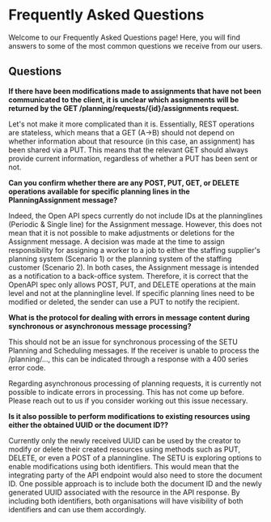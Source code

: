 # Frequently Asked Questions

Welcome to our Frequently Asked Questions page! Here, you will find answers to some of the most common questions we receive from our users.

## Questions

**If there have been modifications made to assignments that have not been communicated to the client, it is unclear which assignments will be returned by the GET /planning/requests/{id}/assignments request.**

Let's not make it more complicated than it is. Essentially, REST operations are stateless, which means that a GET (A->B) should not depend on whether information about that resource (in this case, an assignment) has been shared via a PUT. This means that the relevant GET should always provide current information, regardless of whether a PUT has been sent or not.

**Can you confirm whether there are any POST, PUT, GET, or DELETE operations available for specific planning lines in the PlanningAssignment message?**

Indeed, the Open API specs currently do not include IDs at the planninglines (Periodic & Single line) for the Assignment message. However, this does not mean that it is not possible to make adjustments or deletions for the Assignment message. A decision was made at the time to assign responsibility for assigning a worker to a job to either the staffing supplier's planning system (Scenario 1) or the planning system of the staffing customer (Scenario 2). In both cases, the Assignment message is intended as a notification to a back-office system. Therefore, it is correct that the OpenAPI spec only allows POST, PUT, and DELETE operations at the main level and not at the planningline level. If specific planning lines need to be modified or deleted, the sender can use a PUT to notify the recipient.

**What is the protocol for dealing with errors in message content during synchronous or asynchronous message processing?**

This should not be an issue for synchronous processing of the SETU Planning and Scheduling messages. If the receiver is unable to process the /planning/..., this can be indicated through a response with a 400 series error code.

Regarding asynchronous processing of planning requests, it is currently not possible to indicate errors in processing. This has not come up before. Please reach out to us if you consider working out this issue necessary.

**Is it also possible to perform modifications to existing resources using either the obtained UUID or the document ID??**

Currently only the newly received UUID can be used by the creator to modify or delete their created resources using methods such as PUT, DELETE, or even a POST of a planningline. The SETU is exploring options to enable modifications using both identifiers. This would mean that the integrating party of the API endpoint would also need to store the document ID. One possible approach is to include both the document ID and the newly generated UUID associated with the resource in the API response. By including both identifiers, both organisations will have visibility of both identifiers and can use them accordingly.
